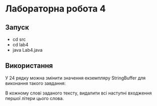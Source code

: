 # Лабораторна робота 4
## Запуск
- cd src
- cd lab4
- java Lab4.java

## Використання
У 24 рядку можна змінити значення екземпляру StringBuffer для виконання такого завдання:

В кожному слові заданого тексту, видалити всі наступні входження першої літери цього слова.




